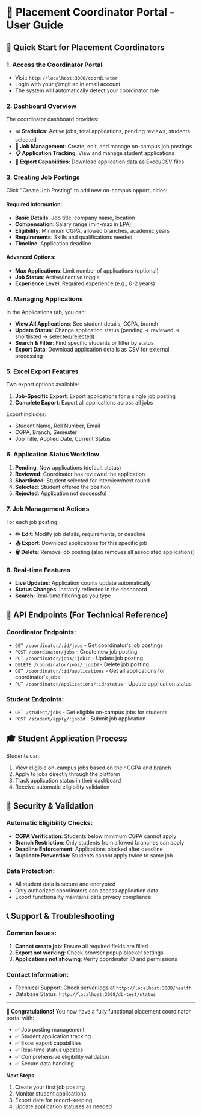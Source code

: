# 🎯 Placement Coordinator Portal - User Guide

## 🚀 Quick Start for Placement Coordinators

### 1. **Access the Coordinator Portal**
- Visit: `http://localhost:3000/coordinator`
- Login with your @mgit.ac.in email account
- The system will automatically detect your coordinator role

### 2. **Dashboard Overview**
The coordinator dashboard provides:
- **📊 Statistics**: Active jobs, total applications, pending reviews, students selected
- **🏢 Job Management**: Create, edit, and manage on-campus job postings
- **📋 Application Tracking**: View and manage student applications
- **📁 Export Capabilities**: Download application data as Excel/CSV files

### 3. **Creating Job Postings**
Click "Create Job Posting" to add new on-campus opportunities:

#### Required Information:
- **Basic Details**: Job title, company name, location
- **Compensation**: Salary range (min-max in LPA)
- **Eligibility**: Minimum CGPA, allowed branches, academic years
- **Requirements**: Skills and qualifications needed
- **Timeline**: Application deadline

#### Advanced Options:
- **Max Applications**: Limit number of applications (optional)
- **Job Status**: Active/Inactive toggle
- **Experience Level**: Required experience (e.g., 0-2 years)

### 4. **Managing Applications**
In the Applications tab, you can:
- **View All Applications**: See student details, CGPA, branch
- **Update Status**: Change application status (pending → reviewed → shortlisted → selected/rejected)
- **Search & Filter**: Find specific students or filter by status
- **Export Data**: Download application details as CSV for external processing

### 5. **Excel Export Features**
Two export options available:
1. **Job-Specific Export**: Export applications for a single job posting
2. **Complete Export**: Export all applications across all jobs

Export includes:
- Student Name, Roll Number, Email
- CGPA, Branch, Semester
- Job Title, Applied Date, Current Status

### 6. **Application Status Workflow**
1. **Pending**: New applications (default status)
2. **Reviewed**: Coordinator has reviewed the application
3. **Shortlisted**: Student selected for interview/next round
4. **Selected**: Student offered the position
5. **Rejected**: Application not successful

### 7. **Job Management Actions**
For each job posting:
- **✏️ Edit**: Modify job details, requirements, or deadline
- **📥 Export**: Download applications for this specific job
- **🗑️ Delete**: Remove job posting (also removes all associated applications)

### 8. **Real-time Features**
- **Live Updates**: Application counts update automatically
- **Status Changes**: Instantly reflected in the dashboard
- **Search**: Real-time filtering as you type

## 🔧 API Endpoints (For Technical Reference)

### Coordinator Endpoints:
- `GET /coordinator/:id/jobs` - Get coordinator's job postings
- `POST /coordinator/jobs` - Create new job posting
- `PUT /coordinator/jobs/:jobId` - Update job posting
- `DELETE /coordinator/jobs/:jobId` - Delete job posting
- `GET /coordinator/:id/applications` - Get all applications for coordinator's jobs
- `PUT /coordinator/applications/:id/status` - Update application status

### Student Endpoints:
- `GET /student/jobs` - Get eligible on-campus jobs for students
- `POST /student/apply/:jobId` - Submit job application

## 🎓 Student Application Process

Students can:
1. View eligible on-campus jobs based on their CGPA and branch
2. Apply to jobs directly through the platform
3. Track application status in their dashboard
4. Receive automatic eligibility validation

## 🔐 Security & Validation

### Automatic Eligibility Checks:
- **CGPA Verification**: Students below minimum CGPA cannot apply
- **Branch Restriction**: Only students from allowed branches can apply
- **Deadline Enforcement**: Applications blocked after deadline
- **Duplicate Prevention**: Students cannot apply twice to same job

### Data Protection:
- All student data is secure and encrypted
- Only authorized coordinators can access application data
- Export functionality maintains data privacy compliance

## 📞 Support & Troubleshooting

### Common Issues:
1. **Cannot create job**: Ensure all required fields are filled
2. **Export not working**: Check browser popup blocker settings
3. **Applications not showing**: Verify coordinator ID and permissions

### Contact Information:
- Technical Support: Check server logs at `http://localhost:3008/health`
- Database Status: `http://localhost:3008/db-test/status`

---

**🎉 Congratulations!** You now have a fully functional placement coordinator portal with:
- ✅ Job posting management
- ✅ Student application tracking
- ✅ Excel export capabilities
- ✅ Real-time status updates
- ✅ Comprehensive eligibility validation
- ✅ Secure data handling

**Next Steps**: 
1. Create your first job posting
2. Monitor student applications
3. Export data for record-keeping
4. Update application statuses as needed
